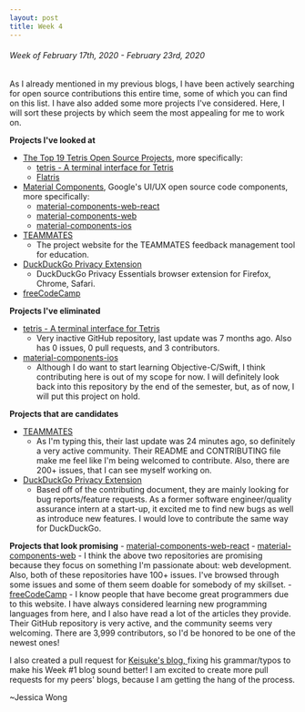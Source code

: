 ```yaml
---
layout: post
title: Week 4
---
```


###### Week of February 17th, 2020 - February 23rd, 2020 
As I already mentioned in my previous blogs, I have been actively searching for open source contributions this entire time, some of which you can find on this list. I have also added some more projects I've considered. Here, I will sort these projects by which seem the most appealing for me to work on.

**Projects I've looked at**
- [The Top 19 Tetris Open Source Projects](https://awesomeopensource.com/projects/tetris), more specifically:
    - [tetris - A terminal interface for Tetris](https://github.com/samtay/tetris)
    - [Flatris](https://github.com/skidding/flatris)
- [Material Components](https://github.com/material-components), Google's UI/UX open source code components, more specifically:
    - [material-components-web-react](https://github.com/material-components/material-components-web-react)
    - [material-components-web](https://github.com/material-components/material-components-web)
    - [material-components-ios](https://github.com/material-components/material-components-ios)
- [TEAMMATES](https://github.com/TEAMMATES/teammates)
    - The project website for the TEAMMATES feedback management tool for education.
- [DuckDuckGo Privacy Extension](https://github.com/duckduckgo/duckduckgo-privacy-extension)
    - DuckDuckGo Privacy Essentials browser extension for Firefox, Chrome, Safari.
- [freeCodeCamp](https://github.com/freeCodeCamp/freeCodeCamp)

**Projects I've eliminated**
- [tetris - A terminal interface for Tetris](https://github.com/samtay/tetris) 
    - Very inactive GitHub repository, last update was 7 months ago. Also has 0 issues, 0 pull requests, and 3 contributors.
- [material-components-ios](https://github.com/material-components/material-components-ios)
    - Although I do want to start learning Objective-C/Swift, I think contributing here is out of my scope for now. I will definitely look back into this repository by the end of the semester, but, as of now, I will put this project on hold.

**Projects that are candidates**
- [TEAMMATES](https://github.com/TEAMMATES/teammates)
    - As I'm typing this, their last update was 24 minutes ago, so definitely a very active community. Their README and CONTRIBUTING file make me feel like I'm being welcomed to contribute. Also, there are 200+ issues, that I can see myself working on.  
- [DuckDuckGo Privacy Extension](https://github.com/duckduckgo/duckduckgo-privacy-extension)
    - Based off of the contributing document, they are mainly looking for bug reports/feature requests. As a former software engineer/quality assurance intern at a start-up, it excited me to find new bugs as well as introduce new features. I would love to contribute the same way for DuckDuckGo.

**Projects that look promising**
    - [material-components-web-react](https://github.com/material-components/material-components-web-react)
    - [material-components-web](https://github.com/material-components/material-components-web)
        - I think the above two repositories are promising because they focus on something I'm passionate about: web development. Also, both of these repositories have 100+ issues. I've browsed through some issues and some of them seem doable for somebody of my skillset.
    - [freeCodeCamp](https://github.com/freeCodeCamp/freeCodeCamp)
        - I know people that have become great programmers due to this website. I have always considered learning new programming languages from here, and I also have read a lot of the articles they provide. Their GitHub repository is very active, and the community seems very welcoming. There are 3,999 contributors, so I'd be honored to be one of the newest ones!

I also created a pull request for [Keisuke's blog, ](https://github.com/hunter-college-ossd-spr-2020/Ks5810-weekly) fixing his grammar/typos to make his Week #1 blog sound better! I am excited to create more pull requests for my peers' blogs, because I am getting the hang of the process.

~Jessica Wong